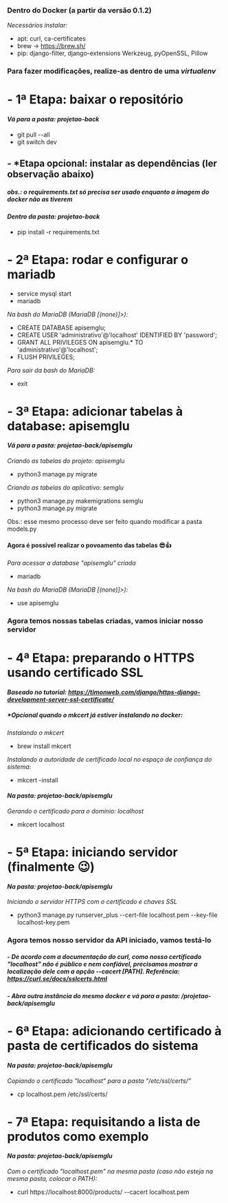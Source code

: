 ### Dentro do Docker (a partir da versão 0.1.2)

_Necessários instalar:_

- apt: curl, ca-certificates
- brew -> https://brew.sh/
- pip: django-filter, django-extensions Werkzeug, pyOpenSSL, Pillow

### Para fazer modificações, realize-as dentro de uma _virtualenv_

# - 1ª Etapa: baixar o repositório

#### _Vá para a pasta: projetao-back_

- git pull --all
- git switch dev

## - \*Etapa opcional: instalar as dependências (ler observação abaixo)

##### _obs.: o requirements.txt só precisa ser usado enquanto a imagem do docker não as tiverem_

#### _Dentro da pasta: projetao-back_

- pip install -r requirements.txt

# - 2ª Etapa: rodar e configurar o mariadb

- service mysql start
- mariadb

_Na bash do MariaDB (MariaDB [(none)]>):_

- CREATE DATABASE apisemglu;
- CREATE USER 'administrativo'@'localhost' IDENTIFIED BY 'password';
- GRANT ALL PRIVILEGES ON apisemglu.\* TO 'administrativo'@'localhost';
- FLUSH PRIVILEGES;

_Para sair da bash do MariaDB:_

- exit

# - 3ª Etapa: adicionar tabelas à database: apisemglu

#### _Vá para a pasta: projetao-back/apisemglu_

_Criando as tabelas do projeto: apisemglu_

- python3 manage.py migrate

_Criando as tabelas do aplicativo: semglu_

- python3 manage.py makemigrations semglu
- python3 manage.py migrate

Obs.: esse mesmo processo deve ser feito quando modificar a pasta models.py

#### Agora é possível realizar o povoamento das tabelas 😎👍

_Para acessar a database "apisemglu" criada_

- mariadb

_Na bash do MariaDB (MariaDB [(none)]>):_

- use apisemglu

### Agora temos nossas tabelas criadas, vamos iniciar nosso servidor

# - 4ª Etapa: preparando o HTTPS usando certificado SSL

#### _Baseado no tutorial: https://timonweb.com/django/https-django-development-server-ssl-certificate/_

##### \*Opcional quando o mkcert já estiver instalando no docker:

_Instalando o mkcert_

- brew install mkcert

_Instalando a autoridade de certificado local no espaço de confiança do sistema:_

- mkcert -install

#### _Na pasta: projetao-back/apisemglu_

_Gerando o certificado para o domínio: localhost_

- mkcert localhost

# - 5ª Etapa: iniciando servidor (finalmente 😉)

#### _Na pasta: projetao-back/apisemglu_

_Iniciando o servidor HTTPS com o certificado e chaves SSL_

- python3 manage.py runserver_plus --cert-file localhost.pem --key-file localhost-key.pem

### Agora temos nosso servidor da API iniciado, vamos testá-lo

##### - De acordo com a documentação do _curl_, como nosso certificado _"localhost"_ não é público e nem confiável, precisamos mostrar a localização dele com a opção --cacert [PATH]. Referência: https://curl.se/docs/sslcerts.html

##### - _Abra outra instância do mesmo docker e vá para a pasta: /projetao-back/apisemglu_

# - 6ª Etapa: adicionando certificado à pasta de certificados do sistema

#### _Na pasta: projetao-back/apisemglu_

_Copiando o certificado "localhost" para a pasta "/etc/ssl/certs/"_

- cp localhost.pem /etc/ssl/certs/

# - 7ª Etapa: requisitando a lista de produtos como exemplo

#### _Na pasta: projetao-back/apisemglu_

_Com o certificado "localhost.pem" na mesma pasta (caso não esteja na mesma pasta, colocar o PATH):_

- curl https://localhost:8000/products/ --cacert localhost.pem
